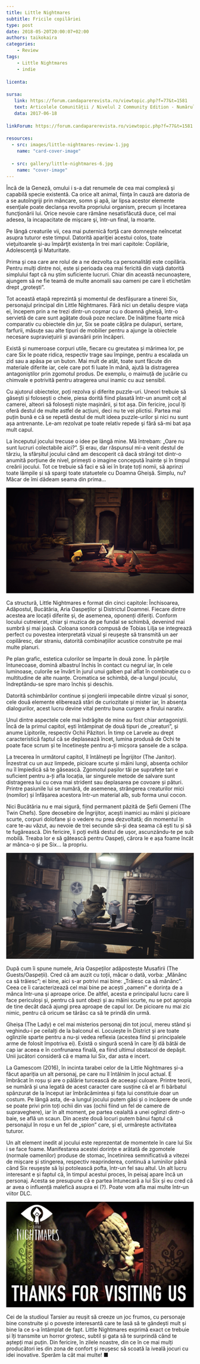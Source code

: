 ```yaml
---
title: Little Nightmares
subtitle: Fricile copilăriei
type: post
date: 2018-05-20T20:00:07+02:00
authors: taikokaira
categories:
    - Review
tags:
    - Little Nightmares
    - indie

licenta: 

sursa:
   link: https://forum.candaparerevista.ro/viewtopic.php?f=77&t=1581
   text: Articolele Comunității / Nivelul 2 Community Edition - Numărul 2
   data: 2017-06-18
 
linkForum: https://forum.candaparerevista.ro/viewtopic.php?f=77&t=1581

resources:
  - src: images/little-nightmares-review-1.jpg
    name: "card-cover-image"

  - src: gallery/little-nightmares-6.jpg
    name: "cover-image"
---
```

Încă de la Geneză, omului i s-a dat renumele de cea mai complexă şi capabilă specie existentă. Ca orice alt animal, fiinţa în cauză are datoria de a se autoîngriji prin mâncare, somn şi apă, iar lipsa acestor elemente esenţiale poate declanşa revolta propriului organism, precum şi încetarea funcţionării lui. Orice nevoie care rămâne nesatisfăcută duce, cel mai adesea, la incapacitate de mişcare şi, într-un final, la moarte.

Pe lângă creaturile vii, cea mai puternică forţă care domneşte neîncetat asupra tuturor este timpul. Datorită apariţiei acestui colos, toate vieţuitoarele şi-au împărţit existenţa în trei mari capitole: Copilărie, Adolescenţă şi Maturitate.

Prima și cea care are rolul de a ne dezvolta ca personalități este copilăria. Pentru mulți dintre noi, este și perioada cea mai fericită din viață datorită simplului fapt că nu știm suficiente lucruri. Chiar din această necunoaștere, ajungem să ne fie teamă de multe anomalii sau oameni pe care îi etichetăm drept „groteşti”.

Tot această etapă reprezintă și momentul de desfășurare a tinerei Six, personajul principal din Little Nightmares. Fără nici un detaliu despre viața ei, începem prin a ne trezi dintr-un coșmar cu o doamnă gheișă, într-o servietă de care sunt agățate două poze neclare. De înălțime foarte mică comparativ cu obiectele din jur, Six se poate cățăra pe dulapuri, sertare, farfurii, măsuțe sau alte tipuri de mobilier pentru a ajunge la obiectele necesare supraviețuirii și avansării prin încăperi.

Există și numeroase corpuri utile, fiecare cu greutatea și mărimea lor, pe care Six le poate ridica, respectiv trage sau împinge, pentru a escalada un zid sau a apăsa pe un buton. Mai mult de atât, toate sunt făcute din materiale diferite iar, cele care pot fi luate în mână, ajută la distragerea antagoniştilor prin zgomotul produs. De exemplu, o maimuță de jucărie cu chimvale e potrivită pentru atragerea unui inamic cu auz sensibil.

Cu ajutorul obiectelor, poți rezolva și diferite puzzle-uri. Uneori trebuie să găsești și folosești o cheie, piesa dorită fiind plasată într-un anumit colț al camerei, alteori să folosești niște mașinării, și tot așa. Din fericire, jocul îți oferă destul de multe astfel de acțiuni, deci nu te vei plictisi. Partea mai puțin bună e că se repetă destul de mult ideea puzzle-urilor și nici nu sunt așa antrenante. Le-am rezolvat pe toate relativ repede şi fără să-mi bat așa mult capul.

La începutul jocului trecuse o idee pe lângă mine. Mă întrebam: „Oare nu sunt lucruri colectabile aici?”. Și erau, dar răspunsul mi-a venit destul de târziu, la sfârșitul jocului când am descoperit că dacă strângi tot dintr-o anumită porțiune de nivel, primești o imagine concepută înainte și în timpul creării jocului. Tot ce trebuie să faci e să iei în brațe toți nomii, să aprinzi toate lămpile și să spargi toate statuetele cu Doamna Gheișă. Simplu, nu? Măcar de îmi dădeam seama din prima...

![](gallery/little-nightmares-9.jpg)

Ca structură, Little Nightmares e format din cinci capitole: Închisoarea, Adăpostul, Bucătăria, Aria Oaspeților și Districtul Doamnei. Fiecare dintre acestea are locații diferite și, de asemenea, oponenți diferiți. Conform locului cutreierat, chiar și muzica de pe fundal se schimbă, devenind mai sumbră și mai joasă. Coloana sonoră compusă de Tobias Lilja se integrează perfect cu povestea interpretată vizual și reușește să transmită un aer copilăresc, dar straniu, datorită combinațiilor acustice construite pe mai multe planuri.

Pe plan grafic, estetica culorilor se împarte în două zone. În părțile întunecoase, domină albastrul închis în contact cu negrul iar, în cele luminoase, culorile se învârt în jurul unui galben pal aflat în combinație cu o multitudine de alte nuanțe. Cromatica se schimbă, de-a lungul jocului, îndreptându-se spre maro închis și deschis.

Datorită schimbărilor continue și jonglerii impecabile dintre vizual și sonor, cele două elemente eliberează stări de curiozitate și mister iar, în absența dialogurilor, acest lucru devine vital pentru buna curgere a firului narativ.

Unul dintre aspectele cele mai îndrăgite de mine au fost chiar antagoniştii. Încă de la primul capitol, ești întâmpinat de două tipuri de „creaturi”, și anume Lipitorile, respectiv Ochii Păzitori. În timp ce Larvele au drept caracteristică faptul că se deplasează încet, lumina produsă de Ochi te poate face scrum și te încetinește pentru a-ți micșora șansele de a scăpa.

La trecerea în următorul capitol, îl întâlnești pe Îngrijitor (The Janitor). Înzestrat cu un auz limpede, picioare scurte și mâini lungi, absența ochilor nu îl împiedică să te găsească. Zgomotul pașilor tăi pe suprafețe tari e suficient pentru a-ți afla locația, iar singurele metode de salvare sunt distragerea lui cu ceva mai strident sau deplasarea pe covoare și pături. Printre pasiunile lui se numără, de asemenea, strângerea creaturilor mici (nomilor) și înfășarea acestora într-un material alb, sub forma unui cocon.

Nici Bucătăria nu e mai sigură, fiind permanent păzită de Șefii Gemeni (The Twin Chefs). Spre deosebire de Îngrijitor, acești inamici au mâini și picioare scurte, corpuri dolofane și o vedere nu prea dezvoltată; din momentul în care te-au văzut, au nevoie de trei secunde să-și dea seama că ești tu și să te fugărească. Din fericire, îi poți evită destul de ușor, ascunzându-te pe sub mobilă. Treaba lor e să gătească pentru Oaspeți, cărora le e așa foame încât ar mânca-o și pe Six... la propriu.

![](gallery/little-nightmares-10.jpg)

După cum îi spune numele, Aria Oaspeților adăpostește Musafirii (The Guests/Oaspeții). Cred că am auzit cu toții, măcar o dată, vorba: „Mănânc ca să trăiesc”; ei bine, aici s-ar potrivi mai bine: „Trăiesc ca să mănânc”. Ceea ce îi caracterizează cel mai bine pe acești „oameni” e dorința de a mânca într-una și aproape orice. De altfel, acesta e principalul lucru care îi face periculoși și, pentru că sunt obezi și au mâini scurte, nu se pot apropia de tine decât dacă ajungi prea aproape de capul lor. De picioare nu mai zic nimic, pentru că oricum se târăsc ca să te prindă din urmă.

Gheișa (The Lady) e cel mai misterios personaj din tot jocul, mereu stând și veghindu-i pe ceilalți de la balconul ei. Locuiește în District și are toate oglinzile sparte pentru a nu-și vedea reflexia (acestea fiind și principalele arme de folosit împotriva ei). Există o singură scenă în care îți dă bătăi de cap iar aceea e în confrunarea finală, ea fiind ultimul obstacol de depășit. Unii jucători consideră că e mama lui Six, dar asta e incert.

La Gamescom (2016), în incinta tarabei celor de la Little Nightmares și-a făcut apariția un alt personaj, pe care nu îl întâlnim în jocul actual. E îmbrăcat în roșu și are o pălărie turcească de aceeași culoare. Printre teorii, se numără și una legată de acest caracter care susține că el ar fi bărbatul spânzurat de la început iar îmbrăcămintea și fața lui constituie doar un costum. Pe lângă asta, de-a lungul jocului putem găsi și o incăpere de unde se poate privi prin toți ochii din vas (ochii fiind un fel de camere de supraveghere), iar în alt moment, pe partea cealaltă a unei oglinzi dintr-o baie, se află un scaun. Din aceste două locuri putem bănui faptul că personajul în roșu e un fel de „spion” care, și el, urmărește activitatea tuturor.

Un alt element inedit al jocului este reprezentat de momentele în care lui Six i se face foame. Manifestarea acestei dorințe e arătată de zgomotele (normale oamenilor) produse de stomac, încetinirea semnificativă a vitezei de mișcare și stingerea, respectiv reaprinderea, continuă a luminilor până când Six reușește să își potolească pofta, într-un fel sau altul. Un alt lucru interesant e și faptul că, în timpul acestui proces, în peisaj apare încă un personaj. Acesta se presupune că e partea întunecară a lui Six și eu cred că ar avea o influență malefică asupra ei (?). Poate vom afla mai multe într-un viitor DLC.

![](images/little-nightmares-review-2.jpg)

Cei de la studioul Tarsier au reușit să creeze un joc frumos, cu personaje bine construite și o poveste interesantă care te lasă să te gândești mult și bine la ce s-a întâmplat de fapt. Little Nightmares exprimă exact ce trebuie și îți transmite un horror grotesc, subtil și gata să te surprindă când te aștepți mai puțin. Din fericire, în zilele noastre, din ce în ce mai mulți producători ies din zona de confort și reușesc să scoată la iveală jocuri cu idei inovative. Sperăm la cât mai multe! ■
